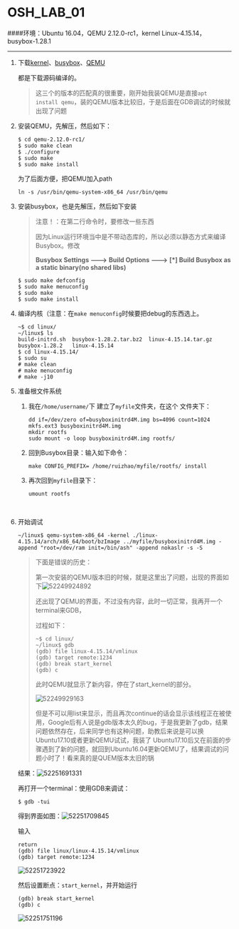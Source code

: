 # OSH_LAB_01

####环境：Ubuntu 16.04，QEMU 2.12.0-rc1，kernel Linux-4.15.14，busybox-1.28.1

-------------

1. 下载[kernel](https://www.kernel.org/)、[busybox](http://www.busybox.net/)、[QEMU](https://www.qemu.org/)

   都是下载源码编译的。

   > 这三个的版本的匹配真的很重要，刚开始我装QEMU是直接```apt install qemu```，装的QEMU版本比较旧，于是后面在GDB调试的时候就出现了问题

2. 安装QEMU，先解压，然后如下：

   ```shell
   $ cd qemu-2.12.0-rc1/
   $ sudo make clean
   $ ./configure 
   $ sudo make
   $ sudo make install
   ```

   为了后面方便，把QEMU加入path

   ```shell
   ln -s /usr/bin/qemu-system-x86_64 /usr/bin/qemu  
   ```

3. 安装busybox，也是先解压，然后如下安装

   > 注意！：在第二行命令时，要修改一些东西
   >
   > 因为Linux运行环境当中是不带动态库的，所以必须以静态方式来编译Busybox。修改
   >
   > **Busybox Settings --->** 
   >     **Build Options --->** 
   >          **[\*] Build Busybox as a static binary(no shared libs)**

   ```shell
   $ sudo make defconfig  
   $ sudo make menuconfig  
   $ sudo make 
   $ sudo make install 
   ```

2. 编译内核（注意：在``make menuconfig``时候要把debug的东西选上。

   ```
   ~$ cd linux/
   ~/linux$ ls
   build-initrd.sh  busybox-1.28.2.tar.bz2  linux-4.15.14.tar.gz
   busybox-1.28.2   linux-4.15.14
   $ cd linux-4.15.14/
   $ sudo su
   # make clean
   # make menuconfig
   # make -j10
   ```

5. 准备根文件系统

   1. 我在``/home/username/``下 建立了``myfile``文件夹，在这个 文件夹下：

      ```
      dd if=/dev/zero of=busyboxinitrd4M.img bs=4096 count=1024    
      mkfs.ext3 busyboxinitrd4M.img              
      mkdir rootfs  
      sudo mount -o loop busyboxinitrd4M.img rootfs/  
      ```

   2. 回到Busybox目录：输入如下命令：

      ```shell
      make CONFIG_PREFIX= /home/ruizhao/myfile/rootfs/ install 
      ```

   3. 再次回到``myfile``目录下：

      ```shell
      umount rootfs  
      ```

   ​

6. 开始调试

   ```
   ~/linux$ qemu-system-x86_64 -kernel ./linux-4.15.14/arch/x86_64/boot/bzImage ../myfile/busyboxinitrd4M.img -append "root=/dev/ram init=/bin/ash" -append nokaslr -s -S
   ```

   >  下面是错误的历史：
   >
   >  第一次安装的QEMU版本旧的时候，就是这里出了问题，出现的界面如下![52249924892](C:\Users\ruizhao\AppData\Local\Temp\1522499248925.png)
   >
   >  还出现了QEMU的界面，不过没有内容，此时一切正常，我再开一个terminal来GDB，
   >
   >  过程如下：
   >
   >  ```
   >  ~$ cd linux/
   >  ~/linux$ gdb
   >  (gdb) file linux-4.15.14/vmlinux
   >  (gdb) target remote:1234
   >  (gdb) break start_kernel 
   >  (gdb) c
   >  ```
   >
   >  此时QEMU就显示了新内容，停在了start_kernel的部分。
   >
   >  ![52249929163](C:\Users\ruizhao\AppData\Local\Temp\1522499291632.png)
   >
   >  但是不可以用list来显示，而且再次continue的话会显示该线程正在被使用，Google后有人说是gdb版本太久的bug，于是我更新了gdb，结果问题依然存在，后来同学也有这种问题，助教后来说是可以换Ubuntu17.10或者更新QEMU试试，我装了 Ubuntu17.10后又在前面的步骤遇到了新的问题，就回到Ubuntu16.04更新QEMU了，结果调试的问题小时了！看来真的是QUEM版本太旧的锅

   结果：![52251691331](C:\Users\ruizhao\AppData\Local\Temp\1522516913316.png)

   再打开一个terminal：使用GDB来调试：

   ```shell
   $ gdb -tui
   ```

   得到界面如图：![52251709845](C:\Users\ruizhao\AppData\Local\Temp\1522517098454.png)

   输入

   ```shell
   return
   (gdb) file linux/linux-4.15.14/vmlinux
   (gdb) target remote:1234
   ```

   ![52251723922](C:\Users\ruizhao\AppData\Local\Temp\1522517239221.png)

   然后设置断点：``start_kernel``，并开始运行

   ```shell
   (gdb) break start_kernel 
   (gdb) c
   ```

   ![52251751196](C:\Users\ruizhao\AppData\Local\Temp\1522517511966.png)

   ​


